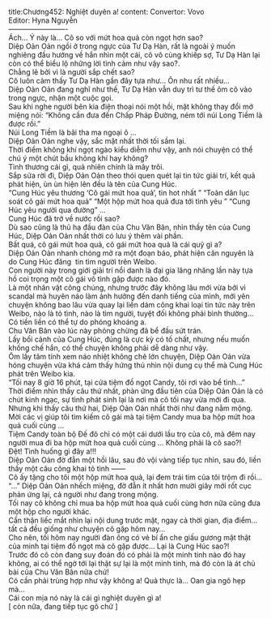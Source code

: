 title:Chương452: Nghiệt duyên a!
content:
Convertor: Vovo<br>Editor: Hyna Nguyễn<br>————————-<br>Ách… Ý này là… Cô so với mứt hoa quả còn ngọt hơn sao?<br>Diệp Oản Oản ngồi ở trong ngực của Tư Dạ Hàn, rất là ngoài ý muốn nghiêng đầu hướng về hắn nhìn một cái, cô vô cùng khiếp sợ, Tư Dạ Hàn lại còn có thể biểu lộ những lời tình cảm như vậy sao?.<br>Chẳng lẽ bởi vì là người sắp chết sao?<br>Cô luôn cảm thấy Tư Dạ Hàn gần đây tựa như… Ôn nhu rất nhiều…<br>Diệp Oản Oản đang nghĩ như thế, Tư Dạ Hàn vẫn duy trì tư thế ôm cô vào trong ngực, nhận một cuộc gọi.<br>Sau khi nghe người bên kia điện thoại nói một hồi, mặt không thay đổi mở miệng nói: “Không cần đưa đến Chấp Pháp Đường, ném tới núi Long Tiềm là được rồi.”<br>Núi Long Tiềm là bãi tha ma ngoại ô …<br>Diệp Oản Oản nghe vậy, sắc mặt nhất thời tối sầm lại.<br>Thời điểm không khí ngọt ngào kiểu diễm như vậy, anh nói chuyện có thể chú ý một chút bầu không khí hay không?<br>Tình thương cái gì, quả nhiên chính là mây trôi.<br>Sắp sửa rời đi, Diệp Oản Oản theo thói quen quét lại tin tức giải trí, kết quả phát hiện, ùn ùn hiện lên đều là tên của Cung Húc.<br>“Cung Húc yêu thương ‘Cô gái mứt hoa quả’, tin hot nhất ” “Toàn dân lục soát cô gái mứt hoa quả” “Một hộp mứt hoa quả đưa tới tình yêu ” “Cung Húc yêu người qua đường” …<br>Cung Húc đã trở về nước rồi sao?<br>Dù sao cũng là thủ hạ đầu đàn của Chu Văn Bân, nhìn thấy tên của Cung Húc, Diệp Oản Oản nhất thời có lưu ý thêm vài phần.<br>Bất quá, cô gái mứt hoa quả, cô gái mứt hoa quả là cái quỷ gì a?<br>Diệp Oản Oản nhanh chóng mở ra một đoạn báo, phát hiện căn nguyên là do Cung Húc đăng  tin tìm người trên Weibo.<br>Con người này trong giới giải trí nổi danh là đại gia lăng nhăng lần này tựa hồ coi trọng một cô gái vô tình gặp được nào đó.<br>Là một nhân vật công chúng, nhưng trước đây không lâu mới vừa bởi vì scandal mà huyên náo làm ảnh hưởng đến danh tiếng của mình, mới yên chuyện không bao lâu vừa quay lại liền dám công khai loại tin tức này trên Weibo, nào là tỏ tình, nào là tìm người, tuyệt đối không phải bình thường… Có tiền liền có thể tự do phóng khoáng a.<br>Chu Văn Bân vào lúc này phỏng chừng đã bể đầu sứt trán.<br>Lấy bối cảnh của Cung Húc, đúng là cực kỳ có tố chất, nhưng nếu muốn khống chế hắn, có thể chuyện không phải dễ dàng như vậy.<br>Ôm lấy tâm tính xem náo nhiệt không chê lớn chuyện, Diệp Oản Oản vừa hóng chuyện vừa khá cảm thấy hứng thú nhìn nội dung cụ thể mà Cung Húc phát trên Weibo kia.<br>“Tối nay 8 giờ 16 phút, tại cửa tiệm đồ ngọt Candy, tôi rơi vào bể tình…”<br>Thời điểm nhìn thấy câu thứ nhất, phàn ứng đầu tiên của Diệp Oản Oản là có chút kinh ngạc, sự tình phát sinh lại là nơi mà cô tối nay vừa mới đi qua.<br>Nhưng khi thấy câu thứ hai, Diệp Oản Oản nhất thời như đang nằm mộng.<br>Mời các vị giúp tôi tìm kiếm cô gái mà tại tiệm Candy mua ba hộp mứt hoa quả cuối cùng …<br>Tiệm Candy toàn bộ Đế đô chỉ có một cái dưới lầu trọ của cô, mà đêm nay người mua đi ba hộp mứt hoa quả cuối cùng … Không phải là cô sao?!<br>Đệt! Tình huống gì đây a!!!<br>Diệp Oản Oản đờ đẫn một hồi lâu, sau đó vội vàng tiếp tục nhìn, sau đó, liền thấy một câu công khai tỏ tình ——<br>Cô ấy tặng cho tôi một hộp mứt hoa quả, lại đem trái tim của tôi trộm đi rồi…<br>“…” Diệp Oản Oản nhếch miệng, đờ đẫn ít nhất hơn mười giây mới rốt cục phản ứng lại, cả người như đang trong mộng.<br>Tối nay cô không chỉ mua ba hộp mứt hoa quả cuối cùng hơn nữa cũng đưa một hộp cho người khác.<br>Cẩn thận liếc mắt nhìn lại nội dung trước mặt, ngay cả thời gian, địa điểm… tất cả đều giống như chuyện cô gặp hôm nay…<br>Cho nên, tối hôm nay người đàn ông có vẻ bí ẩn che giấu gương mặt thật của minh tại tiệm đồ ngọt mà cô gặp được… Lại là Cung Húc sao?!<br>Trước đó cô còn đang suy đoán đó có phải là một minh tinh nào đó hay không, ai có thể ngờ tới lại thật sự lại là một minh tinh, mà đó còn là át chủ bài của Chu Văn Bân nữa chứ!<br>Có cần phải trùng hợp như vậy không a! Quả thực là… Oan gia ngõ hẹp mà…<br>Cái con mịa nó này là cái gì nghiệt duyên gì a!<br>[ còn nữa, đang tiếp tục gõ chữ ]